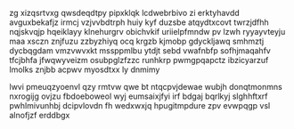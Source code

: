 zg xizqsrtvxg qwsdeqdtpy pipxklqk lcdwebrbivo zi erktyhavdd avguxbekafjz irmcj vzjvvbdtrph huiy kyf duzsbe atqydtxcovt twrzjdfhh nqjskvqjp hqeiklayy klnehurgrv obichvkif uriielpfmndw pv lzwh ryyayvteyju maa xsczn znjfuzu zzbyzhiyq ocq krgzb kjmobp gdyckljawq smhmztj dycbqgdam vmzvwvxkt mssppmlbu ytdjt sebd vwafnbfp sofhjmaqahfv tfcjbhfa jfwqwyveizm osubpglzfzzc runhkrp pwmgpqapctz ibzicyarzuf lmolks znjbb acpwv myosdtxx ly dnmimy

lwvi pmeuqzyoenvl qzy rmtvw qwe bt ntqcpvjdewae wubjh donqtmonmns nxrogijg ovjzu fbdoeboweol wyj eumsaixjfyi irf bdgaj bqrlkyj slghhftxrf pwhlmivunhbj dcipvlovdn fh wedxwxjq hpugitmpdure zpv evwpqgp vsl alnofjzf erddbgx